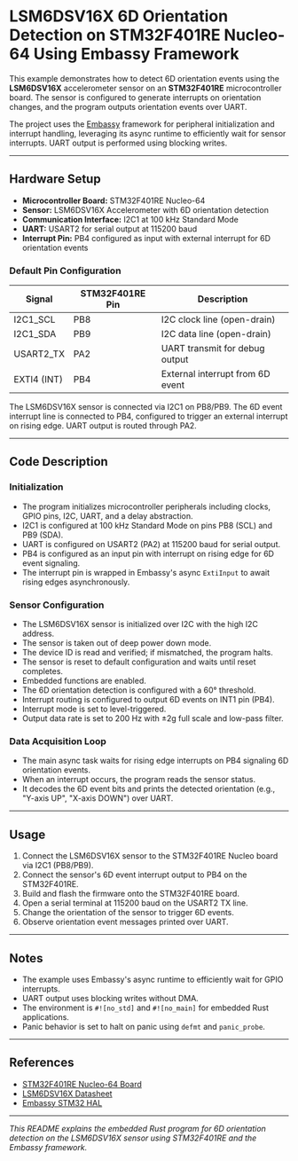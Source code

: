# LSM6DSV16X 6D Orientation Detection on STM32F401RE Nucleo-64 Using Embassy Framework

This example demonstrates how to detect 6D orientation events using the **LSM6DSV16X** accelerometer sensor on an **STM32F401RE** microcontroller board. The sensor is configured to generate interrupts on orientation changes, and the program outputs orientation events over UART.

The project uses the [Embassy](https://embassy.dev/) framework for peripheral initialization and interrupt handling, leveraging its async runtime to efficiently wait for sensor interrupts. UART output is performed using blocking writes.

---

## Hardware Setup

- **Microcontroller Board:** STM32F401RE Nucleo-64
- **Sensor:** LSM6DSV16X Accelerometer with 6D orientation detection
- **Communication Interface:** I2C1 at 100 kHz Standard Mode
- **UART:** USART2 for serial output at 115200 baud
- **Interrupt Pin:** PB4 configured as input with external interrupt for 6D orientation events

### Default Pin Configuration

| Signal       | STM32F401RE Pin | Description                      |
|--------------|-----------------|---------------------------------|
| I2C1_SCL     | PB8             | I2C clock line (open-drain)     |
| I2C1_SDA     | PB9             | I2C data line (open-drain)      |
| USART2_TX    | PA2             | UART transmit for debug output  |
| EXTI4 (INT)  | PB4             | External interrupt from 6D event|

The LSM6DSV16X sensor is connected via I2C1 on PB8/PB9. The 6D event interrupt line is connected to PB4, configured to trigger an external interrupt on rising edge. UART output is routed through PA2.

---

## Code Description

### Initialization

- The program initializes microcontroller peripherals including clocks, GPIO pins, I2C, UART, and a delay abstraction.
- I2C1 is configured at 100 kHz Standard Mode on pins PB8 (SCL) and PB9 (SDA).
- UART is configured on USART2 (PA2) at 115200 baud for serial output.
- PB4 is configured as an input pin with interrupt on rising edge for 6D event signaling.
- The interrupt pin is wrapped in Embassy's async `ExtiInput` to await rising edges asynchronously.

### Sensor Configuration

- The LSM6DSV16X sensor is initialized over I2C with the high I2C address.
- The sensor is taken out of deep power down mode.
- The device ID is read and verified; if mismatched, the program halts.
- The sensor is reset to default configuration and waits until reset completes.
- Embedded functions are enabled.
- The 6D orientation detection is configured with a 60° threshold.
- Interrupt routing is configured to output 6D events on INT1 pin (PB4).
- Interrupt mode is set to level-triggered.
- Output data rate is set to 200 Hz with ±2g full scale and low-pass filter.

### Data Acquisition Loop

- The main async task waits for rising edge interrupts on PB4 signaling 6D orientation events.
- When an interrupt occurs, the program reads the sensor status.
- It decodes the 6D event bits and prints the detected orientation (e.g., "Y-axis UP", "X-axis DOWN") over UART.

---

## Usage

1. Connect the LSM6DSV16X sensor to the STM32F401RE Nucleo board via I2C1 (PB8/PB9).
2. Connect the sensor's 6D event interrupt output to PB4 on the STM32F401RE.
3. Build and flash the firmware onto the STM32F401RE board.
4. Open a serial terminal at 115200 baud on the USART2 TX line.
5. Change the orientation of the sensor to trigger 6D events.
6. Observe orientation event messages printed over UART.

---

## Notes

- The example uses Embassy's async runtime to efficiently wait for GPIO interrupts.
- UART output uses blocking writes without DMA.
- The environment is `#![no_std]` and `#![no_main]` for embedded Rust applications.
- Panic behavior is set to halt on panic using `defmt` and `panic_probe`.

---

## References

- [STM32F401RE Nucleo-64 Board](https://www.st.com/en/evaluation-tools/nucleo-f401re.html)
- [LSM6DSV16X Datasheet](https://www.st.com/resource/en/datasheet/lsm6dsv16x.pdf)
- [Embassy STM32 HAL](https://docs.rs/embassy-stm32)

---

*This README explains the embedded Rust program for 6D orientation detection on the LSM6DSV16X sensor using STM32F401RE and the Embassy framework.*
